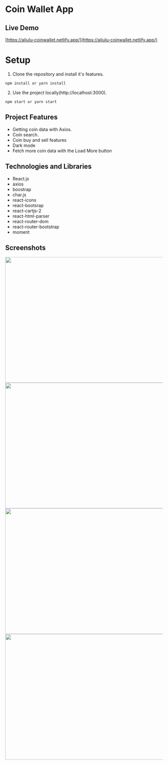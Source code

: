 # Coin Wallet App

## Live Demo

[https://aliulu-coinwallet.netlify.app/](https://aliulu-coinwallet.netlify.app/)

# Setup

1. Clone the repository and install it's features.

```
npm install or yarn install
```

2. Use the project locally(http://localhost:3000).

```
npm start or yarn start
```

## Project Features

- Getting coin data with Axios. <br />
- Coin search. <br />
- Coin buy and sell features <br />
- Dark mode <br />
- Fetch more coin data with the Load More button <br />

## Technologies and Libraries

- React.js <br />
- axios <br />
- boostrap <br />
- char.js <br />
- react-icons <br />
- react-bootsrap <br />
- react-cartjs-2 <br />
- react-html-parser <br /> 
- react-router-dom <br />
- react-router-bootstrap <br /> 
- moment <br /> 



## Screenshots

<img src="https://user-images.githubusercontent.com/67802869/200364258-8c6b4217-4431-48ed-8fbc-e274750f1366.png" width=800px height=400px />  <img src="https://user-images.githubusercontent.com/67802869/200364887-bb35c80e-4cf7-4acf-b1b4-526f4816630c.png" width=800px height=400px />  <img src="https://user-images.githubusercontent.com/67802869/200364892-7d4a9bdb-dedb-477b-82c0-300036c24e2e.png" width=800px height=400px />  <img src="https://user-images.githubusercontent.com/67802869/200364932-7b3acb41-a078-435b-ac95-d7af2ca83eaa.png" width=800px height=400px />  

